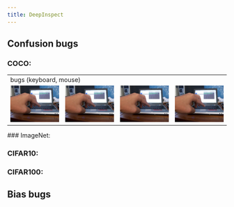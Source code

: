 ```yaml
---
title: DeepInspect
---
```


## Confusion bugs
### COCO:

 <table>
  <tr>
    <td colspan="4">bugs (keyboard, mouse)</td>
  </tr>
  <tr>
    <td><img src="./confusion_bugs/coco/COCO_val2014_000000049258.jpg" width="300"></td> 
    <td><img src="./confusion_bugs/coco/COCO_val2014_000000049258.jpg" width="300"></td>
    <td><img src="./confusion_bugs/coco/COCO_val2014_000000049258.jpg" width="300"></td>
    <td><img src="./confusion_bugs/coco/COCO_val2014_000000049258.jpg" width="300"></td>
  </tr>
  
</table>
### ImageNet:

### CIFAR10:

### CIFAR100:
## Bias bugs

